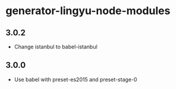 # generator-lingyu-node-modules

## 3.0.2

* Change istanbul to babel-istanbul

## 3.0.0

* Use babel with preset-es2015 and preset-stage-0
